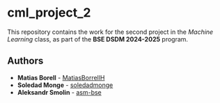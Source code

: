# cml_project_2

This repository contains the work for the second project in the *Machine Learning* class, as part of the **BSE DSDM 2024-2025** program.

## Authors

- **Matias Borell** - [MatiasBorrellH](https://github.com/MatiasBorrellH)
- **Soledad Monge** - [soledadmonge](https://github.com/soledadmonge)
- **Aleksandr Smolin** - [asm-bse](https://github.com/asm-bse)
